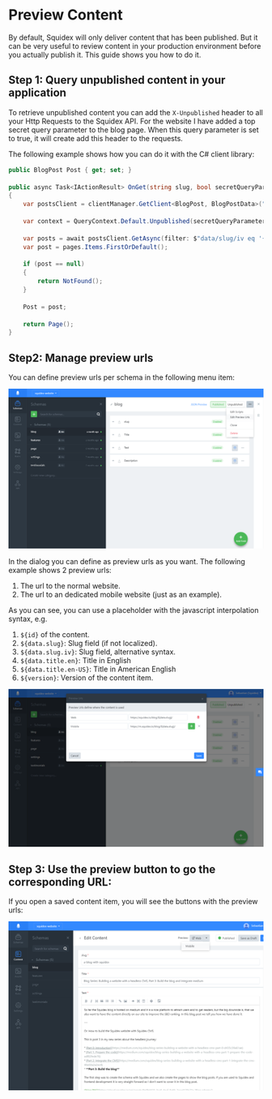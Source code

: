 # Preview Content

By default, Squidex will only deliver content that has been published. But it can be very useful to review content in your production environment before you actually publish it. This guide shows you how to do it.

## Step 1: Query unpublished content in your application

To retrieve unpublished content you can add the `X-Unpublished` header to all your Http Requests to the Squidex API. For the website I have added a top secret query parameter to the blog page. When this query parameter is set to true, it will create add this header to the requests.

The following example shows how you can do it with the C\# client library:

```csharp
public BlogPost Post { get; set; }

public async Task<IActionResult> OnGet(string slug, bool secretQueryParameter = false)
{
    var postsClient = clientManager.GetClient<BlogPost, BlogPostData>("blog");

    var context = QueryContext.Default.Unpublished(secretQueryParameter);

    var posts = await postsClient.GetAsync(filter: $"data/slug/iv eq '{slug}'", context);
    var post = pages.Items.FirstOrDefault();

    if (post == null)
    {
        return NotFound();
    }

    Post = post;

    return Page();
}
```

## Step2: Manage preview urls

You can define preview urls per schema in the following menu item:

![Menu Item](../../.gitbook/assets/menu.png)

In the dialog you can define as preview urls as you want. The following example shows 2 preview urls:

1. The url to the normal website.
2. The url to an dedicated mobile website \(just as an example\).

As you can see, you can use a placeholder with the javascript interpolation syntax, e.g.

1. `${id}` of the content.
2. `${data.slug}`: Slug field \(if not localized\).
3. `${data.slug.iv}`: Slug field, alternative syntax.
4. `${data.title.en}`: Title in English
5. `${data.title.en-US}`: Title in American English
6. `${version}`: Version of the content item.

![Preview Urls](../../.gitbook/assets/dialog.png)

## Step 3: Use the preview button to go the corresponding URL:

If you open a saved content item, you will see the buttons with the preview urls:

![Preview Buttons](../../.gitbook/assets/button.png)

